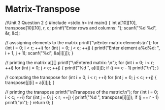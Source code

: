 # Matrix-Transpose
//Unit 3 Question 2 :)
#include <stdio.h>
int main() {
 int a[10][10], transpose[10][10], r, c;
 printf("Enter rows and columns: ");
 scanf("%d %d", &r, &c);

 // asssigning elements to the matrix
 printf("\nEnter matrix elements:\n");
 for (int i = 0; i < r; ++i)
 for (int j = 0; j < c; ++j) {
 printf("Enter element a%d%d: ", i + 1, j + 1);
 scanf("%d", &a[i][j]);
 }

 // printing the matrix a[][]
 printf("\nEntered matrix: \n");
 for (int i = 0; i < r; ++i)
 for (int j = 0; j < c; ++j) {
 printf("%d ", a[i][j]);
 if (j == c - 1)
 printf("\n");
 }

 // computing the transpose
 for (int i = 0; i < r; ++i)
 for (int j = 0; j < c; ++j) {
 transpose[j][i] = a[i][j];
 }

 // printing the transpose
 printf("\nTranspose of the matrix:\n");
 for (int i = 0; i < c; ++i)
 for (int j = 0; j < r; ++j) {
 printf("%d ", transpose[i][j]);
 if (j == r - 1)
 printf("\n");
 }
 return 0;
}
